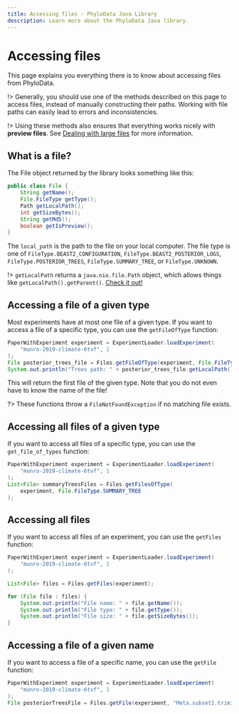 ```yaml
---
title: Accessing files - PhyloData Java Library
description: Learn more about the PhyloData Java library.
---
```


# Accessing files

This page explains you everything there is to know about accessing files from PhyloData.

!> Generally, you should use one of the methods described on this page to access files, instead of manually constructing their paths. Working with file paths can easily lead to errors and inconsistencies.

!> Using these methods also ensures that everything works nicely with **preview files**. See [Dealing with large files](/docs/python_large_files) for more information.

## What is a file?

The File object returned by the library looks something like this:

```java
public class File {
    String getName();
    File.FileType getType();
    Path getLocalPath();
    int getSizeBytes();
    String getMd5();
    boolean getIsPreview();
}
```

The `local_path` is the path to the file on your local computer. The file type is one of `FileType.BEAST2_CONFIGURATION`, `FileType.BEAST2_POSTERIOR_LOGS`, `FileType.POSTERIOR_TREES`, `FileType.SUMMARY_TREE`, or `FileType.UNKNOWN`.

!> `getLocalPath` returns a `java.nio.file.Path` object, which allows things like `getLocalPath().getParent()`. [Check it out!](https://docs.oracle.com/javase/8/docs/api/java/nio/file/Path.html)

## Accessing a file of a given type

Most experiments have at most one file of a given type. If you want to access a file of a specific type, you can use the `getFileOfType` function:

```java
PaperWithExperiment experiment = ExperimentLoader.loadExperiment(
    "munro-2019-climate-6tvf", 1
);
File posterior_trees_file = Files.getFileOfType(experiment, File.FileType.POSTERIOR_TREES);
System.out.println("Trees path: " + posterior_trees_file.getLocalPath());
```

This will return the first file of the given type. Note that you do not even have to know the name of the file!

?> These functions throw a `FileNotFoundException` if no matching file exists.

## Accessing all files of a given type

If you want to access all files of a specific type, you can use the `get_file_of_types` function:

```java
PaperWithExperiment experiment = ExperimentLoader.loadExperiment(
    "munro-2019-climate-6tvf", 1
);
List<File> summaryTreesFiles = Files.getFilesOfType(
    experiment, File.FileType.SUMMARY_TREE
);
```

## Accessing all files

If you want to access all files of an experiment, you can use the `getFiles` function:

```java
PaperWithExperiment experiment = ExperimentLoader.loadExperiment(
    "munro-2019-climate-6tvf", 1
);

List<File> files = Files.getFiles(experiment);

for (File file : files) {
    System.out.println("File name: " + file.getName());
    System.out.println("File type: " + file.getType());
    System.out.println("File size: " + file.getSizeBytes());
}
```

## Accessing a file of a given name

If you want to access a file of a specific name, you can use the `getFile` function:

```java
PaperWithExperiment experiment = ExperimentLoader.loadExperiment(
    "munro-2019-climate-6tvf", 1
);
File posteriorTreesFile = Files.getFile(experiment, "Meta.subset1.trim1.ingroup.B.xml");
```
